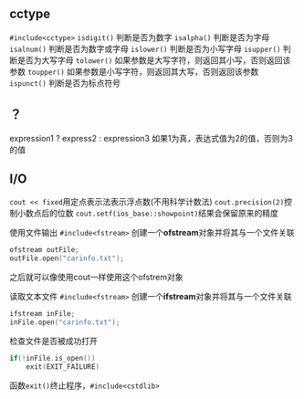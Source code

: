 ## cctype
```#include<cctype>```
```isdigit()``` 判断是否为数字
```isalpha()``` 判断是否为字母
```isalnum()``` 判断是否为数字或字母
```islower()``` 判断是否为小写字母
```isupper()``` 判断是否为大写字母
```tolower()``` 如果参数是大写字符，则返回其小写，否则返回该参数
```toupper()``` 如果参数是小写字符，则返回其大写，否则返回该参数
```ispunct()``` 判断是否为标点符号

## ？
expression1 ? express2 : expression3
如果1为真，表达式值为2的值，否则为3的值

## I/O
```cout << fixed```用定点表示法表示浮点数(不用科学计数法)
```cout.precision(2)```控制小数点后的位数
```cout.setf(ios_base::showpoint)```结果会保留原来的精度

使用文件输出 ```#include<fstream>```
创建一个**ofstream**对象并将其与一个文件关联
```c++
ofstream outFile;
outFile.open("carinfo.txt");
```
之后就可以像使用cout一样使用这个ofstrem对象

读取文本文件 ```#include<fstream>```
创建一个**ifstream**对象并将其与一个文件关联
```c++
ifstream inFile;
inFile.open("carinfo.txt");
```
检查文件是否被成功打开 
```c++
if(!inFile.is_open())
    exit(EXIT_FAILURE)
```
函数```exit()```终止程序，```#include<cstdlib>```
